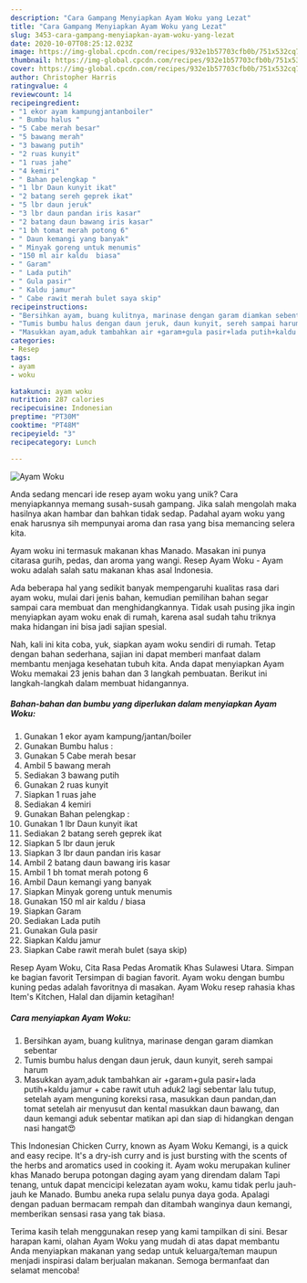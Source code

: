 ```yaml
---
description: "Cara Gampang Menyiapkan Ayam Woku yang Lezat"
title: "Cara Gampang Menyiapkan Ayam Woku yang Lezat"
slug: 3453-cara-gampang-menyiapkan-ayam-woku-yang-lezat
date: 2020-10-07T08:25:12.023Z
image: https://img-global.cpcdn.com/recipes/932e1b57703cfb0b/751x532cq70/ayam-woku-foto-resep-utama.jpg
thumbnail: https://img-global.cpcdn.com/recipes/932e1b57703cfb0b/751x532cq70/ayam-woku-foto-resep-utama.jpg
cover: https://img-global.cpcdn.com/recipes/932e1b57703cfb0b/751x532cq70/ayam-woku-foto-resep-utama.jpg
author: Christopher Harris
ratingvalue: 4
reviewcount: 14
recipeingredient:
- "1 ekor ayam kampungjantanboiler"
- " Bumbu halus "
- "5 Cabe merah besar"
- "5 bawang merah"
- "3 bawang putih"
- "2 ruas kunyit"
- "1 ruas jahe"
- "4 kemiri"
- " Bahan pelengkap "
- "1 lbr Daun kunyit ikat"
- "2 batang sereh geprek ikat"
- "5 lbr daun jeruk"
- "3 lbr daun pandan iris kasar"
- "2 batang daun bawang iris kasar"
- "1 bh tomat merah potong 6"
- " Daun kemangi yang banyak"
- " Minyak goreng untuk menumis"
- "150 ml air kaldu  biasa"
- " Garam"
- " Lada putih"
- " Gula pasir"
- " Kaldu jamur"
- " Cabe rawit merah bulet saya skip"
recipeinstructions:
- "Bersihkan ayam, buang kulitnya, marinase dengan garam diamkan sebentar"
- "Tumis bumbu halus dengan daun jeruk, daun kunyit, sereh sampai harum"
- "Masukkan ayam,aduk tambahkan air +garam+gula pasir+lada putih+kaldu jamur + cabe rawit utuh aduk2 lagi sebentar lalu tutup, setelah ayam menguning koreksi rasa, masukkan daun pandan,dan tomat setelah air menyusut dan kental masukkan daun bawang, dan daun kemangi aduk sebentar matikan api dan siap di hidangkan dengan nasi hangat😍"
categories:
- Resep
tags:
- ayam
- woku

katakunci: ayam woku 
nutrition: 287 calories
recipecuisine: Indonesian
preptime: "PT30M"
cooktime: "PT48M"
recipeyield: "3"
recipecategory: Lunch

---
```



![Ayam Woku](https://img-global.cpcdn.com/recipes/932e1b57703cfb0b/751x532cq70/ayam-woku-foto-resep-utama.jpg)

Anda sedang mencari ide resep ayam woku yang unik? Cara menyiapkannya memang susah-susah gampang. Jika salah mengolah maka hasilnya akan hambar dan bahkan tidak sedap. Padahal ayam woku yang enak harusnya sih mempunyai aroma dan rasa yang bisa memancing selera kita.

Ayam woku ini termasuk makanan khas Manado. Masakan ini punya citarasa gurih, pedas, dan aroma yang wangi. Resep Ayam Woku - Ayam woku adalah salah satu makanan khas asal Indonesia.

Ada beberapa hal yang sedikit banyak mempengaruhi kualitas rasa dari ayam woku, mulai dari jenis bahan, kemudian pemilihan bahan segar sampai cara membuat dan menghidangkannya. Tidak usah pusing jika ingin menyiapkan ayam woku enak di rumah, karena asal sudah tahu triknya maka hidangan ini bisa jadi sajian spesial.


Nah, kali ini kita coba, yuk, siapkan ayam woku sendiri di rumah. Tetap dengan bahan sederhana, sajian ini dapat memberi manfaat dalam membantu menjaga kesehatan tubuh kita. Anda dapat menyiapkan Ayam Woku memakai 23 jenis bahan dan 3 langkah pembuatan. Berikut ini langkah-langkah dalam membuat hidangannya.

<!--inarticleads1-->

##### Bahan-bahan dan bumbu yang diperlukan dalam menyiapkan Ayam Woku:

1. Gunakan 1 ekor ayam kampung/jantan/boiler
1. Gunakan  Bumbu halus :
1. Gunakan 5 Cabe merah besar
1. Ambil 5 bawang merah
1. Sediakan 3 bawang putih
1. Gunakan 2 ruas kunyit
1. Siapkan 1 ruas jahe
1. Sediakan 4 kemiri
1. Gunakan  Bahan pelengkap :
1. Gunakan 1 lbr Daun kunyit ikat
1. Sediakan 2 batang sereh geprek ikat
1. Siapkan 5 lbr daun jeruk
1. Siapkan 3 lbr daun pandan iris kasar
1. Ambil 2 batang daun bawang iris kasar
1. Ambil 1 bh tomat merah potong 6
1. Ambil  Daun kemangi yang banyak
1. Siapkan  Minyak goreng untuk menumis
1. Gunakan 150 ml air kaldu / biasa
1. Siapkan  Garam
1. Sediakan  Lada putih
1. Gunakan  Gula pasir
1. Siapkan  Kaldu jamur
1. Siapkan  Cabe rawit merah bulet (saya skip)


Resep Ayam Woku, Cita Rasa Pedas Aromatik Khas Sulawesi Utara. Simpan ke bagian favorit Tersimpan di bagian favorit. Ayam woku dengan bumbu kuning pedas adalah favoritnya di masakan. Ayam Woku resep rahasia khas Item&#39;s Kitchen, Halal dan dijamin ketagihan! 

<!--inarticleads2-->

##### Cara menyiapkan Ayam Woku:

1. Bersihkan ayam, buang kulitnya, marinase dengan garam diamkan sebentar
1. Tumis bumbu halus dengan daun jeruk, daun kunyit, sereh sampai harum
1. Masukkan ayam,aduk tambahkan air +garam+gula pasir+lada putih+kaldu jamur + cabe rawit utuh aduk2 lagi sebentar lalu tutup, setelah ayam menguning koreksi rasa, masukkan daun pandan,dan tomat setelah air menyusut dan kental masukkan daun bawang, dan daun kemangi aduk sebentar matikan api dan siap di hidangkan dengan nasi hangat😍


This Indonesian Chicken Curry, known as Ayam Woku Kemangi, is a quick and easy recipe. It&#39;s a dry-ish curry and is just bursting with the scents of the herbs and aromatics used in cooking it. Ayam woku merupakan kuliner khas Manado berupa potongan daging ayam yang direndam dalam Tapi tenang, untuk dapat mencicipi kelezatan ayam woku, kamu tidak perlu jauh-jauh ke Manado. Bumbu aneka rupa selalu punya daya goda. Apalagi dengan paduan bermacam rempah dan ditambah wanginya daun kemangi, memberikan sensasi rasa yang tak biasa. 

Terima kasih telah menggunakan resep yang kami tampilkan di sini. Besar harapan kami, olahan Ayam Woku yang mudah di atas dapat membantu Anda menyiapkan makanan yang sedap untuk keluarga/teman maupun menjadi inspirasi dalam berjualan makanan. Semoga bermanfaat dan selamat mencoba!
